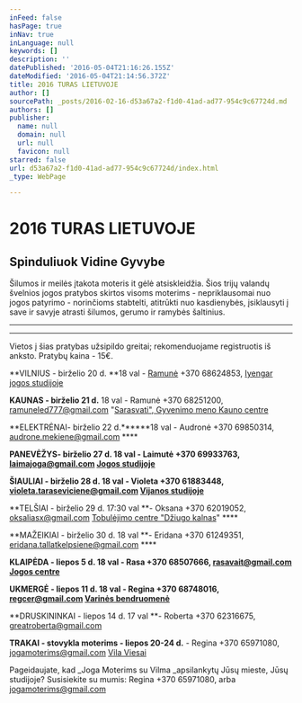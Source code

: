 ```yaml
---
inFeed: false
hasPage: true
inNav: true
inLanguage: null
keywords: []
description: ''
datePublished: '2016-05-04T21:16:26.155Z'
dateModified: '2016-05-04T21:14:56.372Z'
title: 2016 TURAS LIETUVOJE
author: []
sourcePath: _posts/2016-02-16-d53a67a2-f1d0-41ad-ad77-954c9c67724d.md
authors: []
publisher:
  name: null
  domain: null
  url: null
  favicon: null
starred: false
url: d53a67a2-f1d0-41ad-ad77-954c9c67724d/index.html
_type: WebPage

---
```

# 2016 TURAS LIETUVOJE

## Spinduliuok Vidine Gyvybe 

Šilumos ir meilės įtakota moteris it gėlė atsiskleidžia. Šios trijų valandų švelnios jogos pratybos skirtos visoms moterims - nepriklausomai nuo jogos patyrimo - norinčioms stabtelti, atitrūkti nuo kasdienybės, įsiklausyti į save ir savyje atrasti šilumos, gerumo ir ramybės šaltinius.

****

****

Vietos į šias pratybas užsipildo greitai; rekomenduojame registruotis iš anksto. Pratybų kaina - 15€. 

**VILNIUS - birželio 20 d. **18 val - [Ramunė][0] +370 68624853, [Iyengar jogos studijoje][1]

**KAUNAS - birželio 21 d.** 18 val - Ramunė +370 68251200, ramuneled777@gmail.com "[Sarasvati", Gyvenimo meno Kauno centre][2]

**ELEKTRĖNAI- birželio 22 d.******18 val - Audronė +370 69850314, audrone.mekiene@gmail.com ****

**PANEVĖŽYS- birželio 27 d. 18 val **- Laimutė +370 69933763, laimajoga@gmail.com [Jogos studijoje][3]****

**ŠIAULIAI - birželio 28 d. 18 val **- Violeta +370 61883448, violeta.taraseviciene@gmail.com [Vijanos studijoje][4]****

**TELŠIAI - birželio 29 d. 17:30 val **- Oksana +370 62019052, oksaliasx@gmail.com [Tobulėjimo centre "Džiugo kalnas][5]" ****

**MAŽEIKIAI - birželio 30 d. 18 val **- Eridana +370 61249351, eridana.tallatkelpsiene@gmail.com ****

**KLAIPĖDA - liepos 5 d. 18 val **- Rasa +370 68507666, rasavait@gmail.com [Jogos centre ][6]****

**UKMERGĖ - liepos 11 d. 18 val **- Regina +370 68748016, regcer@gmail.com [Varinės bendruomenė][7]****

**DRUSKININKAI - liepos 14 d. 17 val **- Roberta +370 62316675, greatroberta@gmail.com

**TRAKAI - stovykla moterims - liepos 20-24 d.** - Regina +370 65971080, jogamoterims@gmail.com [Vila Viesai][8]

Pageidaujate, kad _Joga Moterims su Vilma _apsilankytų Jūsų mieste, Jūsų studijoje? Susisiekite su mumis: Regina +370 65971080, arba jogamoterims@gmail.com

[0]: ramunejoga@gmail.com
[1]: http://www.iyengarjoga.lt/index.html
[2]: http://www.sarasvati.lt/apie
[3]: http://www.jogosmedis.lt/
[4]: http://www.vijanos-studija.lt/
[5]: https://www.facebook.com/dziugokalnas.tobulejimocentras?fref=ts
[6]: http://www.jogos-centras.lt/
[7]: http://www.varine.lt/
[8]: http://www.vilaviesai.lt/